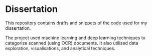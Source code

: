 # Dissertation

This repository contains drafts and snippets of the code used for my dissertation.

The project used machine learning and deep learning techniques to categorize scanned (using OCR) documents. 
It also utilised data exploration, visualisations, and analytical techniques.
